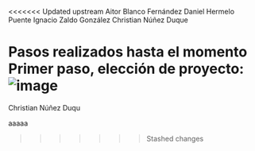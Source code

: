 <<<<<<< Updated upstream
Aitor Blanco Fernández
Daniel Hermelo Puente
Ignacio Zaldo González 
Christian Núñez Duque
 

Pasos realizados hasta el momento
Primer paso, elección de proyecto:
![image](https://github.com/cnunez1/gespro-lunes-830/assets/150005496/ac86dd65-ce79-4b18-84af-20a964f5d694)
=======
Christian Núñez Duqu

aaaaa
>>>>>>> Stashed changes
